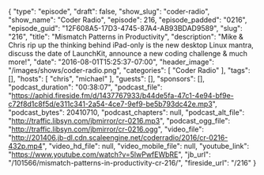 {
  "type": "episode",
  "draft": false,
  "show_slug": "coder-radio",
  "show_name": "Coder Radio",
  "episode": 216,
  "episode_padded": "0216",
  "episode_guid": "12F608A5-17D3-4745-87A4-AB93BDAD9589",
  "slug": "216",
  "title": "Mismatch Patterns in Productivity",
  "description": "Mike & Chris rip up the thinking behind iPad-only is the new desktop Linux mantra, discuss the date of LaunchKit, announce a new coding challenge & much more!",
  "date": "2016-08-01T15:25:37-07:00",
  "header_image": "/images/shows/coder-radio.png",
  "categories": [
    "Coder Radio"
  ],
  "tags": [],
  "hosts": [
    "chris",
    "michael"
  ],
  "guests": [],
  "sponsors": [],
  "podcast_duration": "00:38:07",
  "podcast_file": "https://aphid.fireside.fm/d/1437767933/b44de5fa-47c1-4e94-bf9e-c72f8d1c8f5d/e311c341-2a54-4ce7-9ef9-be5b793dc42e.mp3",
  "podcast_bytes": 20410710,
  "podcast_chapters": null,
  "podcast_alt_file": "http://traffic.libsyn.com/jbmirror/cr-0216.mp3",
  "podcast_ogg_file": "http://traffic.libsyn.com/jbmirror/cr-0216.ogg",
  "video_file": "http://201406.jb-dl.cdn.scaleengine.net/coderradio/2016/cr-0216-432p.mp4",
  "video_hd_file": null,
  "video_mobile_file": null,
  "youtube_link": "https://www.youtube.com/watch?v=5lwPwfEWbRE",
  "jb_url": "/101566/mismatch-patterns-in-productivity-cr-216/",
  "fireside_url": "/216"
}

